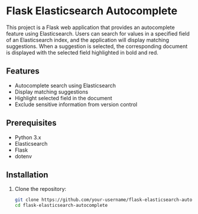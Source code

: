 # Flask Elasticsearch Autocomplete

This project is a Flask web application that provides an autocomplete feature using Elasticsearch. Users can search for values in a specified field of an Elasticsearch index, and the application will display matching suggestions. When a suggestion is selected, the corresponding document is displayed with the selected field highlighted in bold and red.

## Features

- Autocomplete search using Elasticsearch
- Display matching suggestions
- Highlight selected field in the document
- Exclude sensitive information from version control

## Prerequisites

- Python 3.x
- Elasticsearch
- Flask
- dotenv

## Installation

1. Clone the repository:
   ```bash
   git clone https://github.com/your-username/flask-elasticsearch-autocomplete.git
   cd flask-elasticsearch-autocomplete
